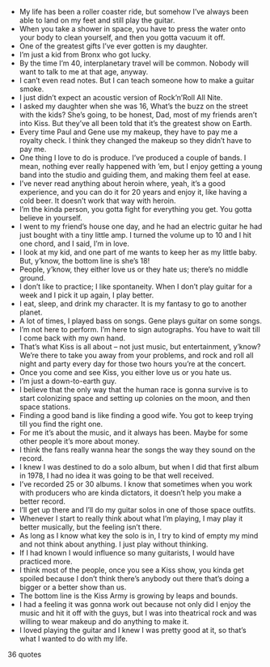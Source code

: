  - My life has been a roller coaster ride, but somehow I’ve always been able to land on my feet and still play the guitar.
 - When you take a shower in space, you have to press the water onto your body to clean yourself, and then you gotta vacuum it off.
 - One of the greatest gifts I’ve ever gotten is my daughter.
 - I’m just a kid from Bronx who got lucky.
 - By the time I’m 40, interplanetary travel will be common. Nobody will want to talk to me at that age, anyway.
 - I can’t even read notes. But I can teach someone how to make a guitar smoke.
 - I just didn’t expect an acoustic version of Rock’n’Roll All Nite.
 - I asked my daughter when she was 16, What’s the buzz on the street with the kids? She’s going, to be honest, Dad, most of my friends aren’t into Kiss. But they’ve all been told that it’s the greatest show on Earth.
 - Every time Paul and Gene use my makeup, they have to pay me a royalty check. I think they changed the makeup so they didn’t have to pay me.
 - One thing I love to do is produce. I’ve produced a couple of bands. I mean, nothing ever really happened with ’em, but I enjoy getting a young band into the studio and guiding them, and making them feel at ease.
 - I’ve never read anything about heroin where, yeah, it’s a good experience, and you can do it for 20 years and enjoy it, like having a cold beer. It doesn’t work that way with heroin.
 - I’m the kinda person, you gotta fight for everything you get. You gotta believe in yourself.
 - I went to my friend’s house one day, and he had an electric guitar he had just bought with a tiny little amp. I turned the volume up to 10 and I hit one chord, and I said, I’m in love.
 - I look at my kid, and one part of me wants to keep her as my little baby. But, y’know, the bottom line is she’s 18!
 - People, y’know, they either love us or they hate us; there’s no middle ground.
 - I don’t like to practice; I like spontaneity. When I don’t play guitar for a week and I pick it up again, I play better.
 - I eat, sleep, and drink my character. It is my fantasy to go to another planet.
 - A lot of times, I played bass on songs. Gene plays guitar on some songs.
 - I’m not here to perform. I’m here to sign autographs. You have to wait till I come back with my own hand.
 - That’s what Kiss is all about – not just music, but entertainment, y’know? We’re there to take you away from your problems, and rock and roll all night and party every day for those two hours you’re at the concert.
 - Once you come and see Kiss, you either love us or you hate us.
 - I’m just a down-to-earth guy.
 - I believe that the only way that the human race is gonna survive is to start colonizing space and setting up colonies on the moon, and then space stations.
 - Finding a good band is Iike finding a good wife. You got to keep trying till you find the right one.
 - For me it’s about the music, and it always has been. Maybe for some other people it’s more about money.
 - I think the fans really wanna hear the songs the way they sound on the record.
 - I knew I was destined to do a solo album, but when I did that first album in 1978, I had no idea it was going to be that well received.
 - I’ve recorded 25 or 30 albums. I know that sometimes when you work with producers who are kinda dictators, it doesn’t help you make a better record.
 - I’ll get up there and I’ll do my guitar solos in one of those space outfits.
 - Whenever I start to really think about what I’m playing, I may play it better musically, but the feeling isn’t there.
 - As long as I know what key the solo is in, I try to kind of empty my mind and not think about anything. I just play without thinking.
 - If I had known I would influence so many guitarists, I would have practiced more.
 - I think most of the people, once you see a Kiss show, you kinda get spoiled because I don’t think there’s anybody out there that’s doing a bigger or a better show than us.
 - The bottom line is the Kiss Army is growing by leaps and bounds.
 - I had a feeling it was gonna work out because not only did I enjoy the music and hit it off with the guys, but I was into theatrical rock and was willing to wear makeup and do anything to make it.
 - I loved playing the guitar and I knew I was pretty good at it, so that’s what I wanted to do with my life.

36 quotes